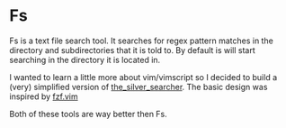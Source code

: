 # Fs

Fs is a text file search tool. It searches for regex pattern matches in the directory and subdirectories that it is told to.
By default is will start searching in the directory it is located in.

I wanted to learn a little more about vim/vimscript so I decided to build a (very) simplified version of [the_silver_searcher](https://github.com/ggreer/the_silver_searcher).
The basic design was inspired by [fzf.vim](https://github.com/junegunn/fzf.vim)

Both of these tools are way better then Fs.
